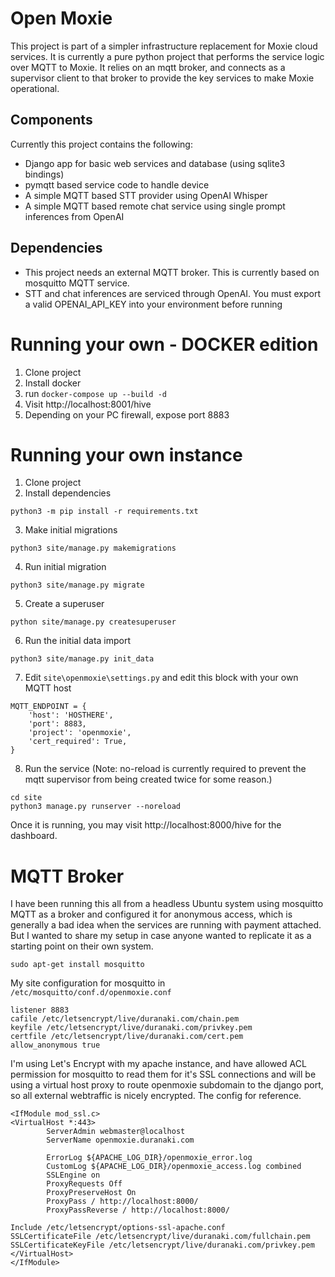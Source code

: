 # Open Moxie

This project is part of a simpler infrastructure replacement for Moxie cloud services.
It is currently a pure python project that performs the service logic over MQTT to
Moxie.  It relies on an mqtt broker, and connects as a supervisor client to that broker
to provide the key services to make Moxie operational.

## Components

Currently this project contains the following:

* Django app for basic web services and database (using sqlite3 bindings)
* pymqtt based service code to handle device
* A simple MQTT based STT provider using OpenAI Whisper
* A simple MQTT based remote chat service using single prompt inferences from OpenAI

## Dependencies

* This project needs an external MQTT broker.  This is currently based on mosquitto MQTT service.
* STT and chat inferences are serviced through OpenAI.  You must export a valid OPENAI_API_KEY into your environment before running

# Running your own - DOCKER edition

1. Clone project
2. Install docker
3. run `docker-compose up --build -d`
4. Visit http://localhost:8001/hive
5. Depending on your PC firewall, expose port 8883

# Running your own instance

1. Clone project
2. Install dependencies
```
python3 -m pip install -r requirements.txt
```
3. Make initial migrations
```
python3 site/manage.py makemigrations
```
4. Run initial migration
```
python3 site/manage.py migrate
```
5. Create a superuser 
```
python site/manage.py createsuperuser
```
6. Run the initial data import
```
python3 site/manage.py init_data
```
7. Edit `site\openmoxie\settings.py` and edit this block with your own MQTT host
```
MQTT_ENDPOINT = {
    'host': 'HOSTHERE',
    'port': 8883,
    'project': 'openmoxie',
    'cert_required': True,
}
```
8. Run the service (Note: no-reload is currently required to prevent the mqtt supervisor from being created twice for some reason.)
```
cd site
python3 manage.py runserver --noreload
```

Once it is running, you may visit http://localhost:8000/hive for the dashboard.

# MQTT Broker

I have been running this all from a headless Ubuntu system using mosquitto MQTT as a broker and configured it for anonymous
access, which is generally a bad idea when the services are running with payment attached.  But I wanted to share my setup
in case anyone wanted to replicate it as a starting point on their own system.

```
sudo apt-get install mosquitto
```

My site configuration for mosquitto in `/etc/mosquitto/conf.d/openmoxie.conf`
```
listener 8883
cafile /etc/letsencrypt/live/duranaki.com/chain.pem
keyfile /etc/letsencrypt/live/duranaki.com/privkey.pem
certfile /etc/letsencrypt/live/duranaki.com/cert.pem
allow_anonymous true
```

I'm using Let's Encrypt with my apache instance, and have allowed ACL permission for mosquitto to read them for it's SSL connections and
will be using a virtual host proxy to route openmoxie subdomain to the django port, so all external webtraffic is nicely encrypted.  The
config for reference.

```
<IfModule mod_ssl.c>
<VirtualHost *:443>
        ServerAdmin webmaster@localhost
        ServerName openmoxie.duranaki.com

        ErrorLog ${APACHE_LOG_DIR}/openmoxie_error.log
        CustomLog ${APACHE_LOG_DIR}/openmoxie_access.log combined
        SSLEngine on
        ProxyRequests Off
        ProxyPreserveHost On
        ProxyPass / http://localhost:8000/
        ProxyPassReverse / http://localhost:8000/

Include /etc/letsencrypt/options-ssl-apache.conf
SSLCertificateFile /etc/letsencrypt/live/duranaki.com/fullchain.pem
SSLCertificateKeyFile /etc/letsencrypt/live/duranaki.com/privkey.pem
</VirtualHost>
</IfModule>
```
